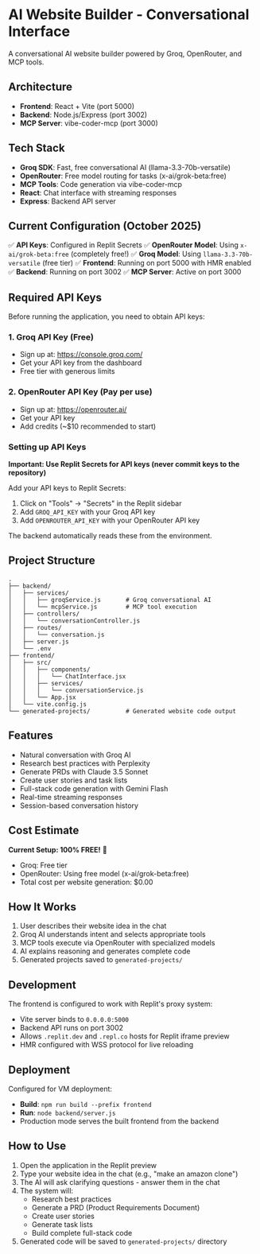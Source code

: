 # AI Website Builder - Conversational Interface

A conversational AI website builder powered by Groq, OpenRouter, and MCP tools.

## Architecture

- **Frontend**: React + Vite (port 5000)
- **Backend**: Node.js/Express (port 3002)
- **MCP Server**: vibe-coder-mcp (port 3000)

## Tech Stack

- **Groq SDK**: Fast, free conversational AI (llama-3.3-70b-versatile)
- **OpenRouter**: Free model routing for tasks (x-ai/grok-beta:free)
- **MCP Tools**: Code generation via vibe-coder-mcp
- **React**: Chat interface with streaming responses
- **Express**: Backend API server

## Current Configuration (October 2025)

✅ **API Keys**: Configured in Replit Secrets
✅ **OpenRouter Model**: Using `x-ai/grok-beta:free` (completely free!)
✅ **Groq Model**: Using `llama-3.3-70b-versatile` (free tier)
✅ **Frontend**: Running on port 5000 with HMR enabled
✅ **Backend**: Running on port 3002
✅ **MCP Server**: Active on port 3000

## Required API Keys

Before running the application, you need to obtain API keys:

### 1. Groq API Key (Free)
- Sign up at: https://console.groq.com/
- Get your API key from the dashboard
- Free tier with generous limits

### 2. OpenRouter API Key (Pay per use)
- Sign up at: https://openrouter.ai/
- Get your API key
- Add credits (~$10 recommended to start)

### Setting up API Keys

**Important: Use Replit Secrets for API keys (never commit keys to the repository)**

Add your API keys to Replit Secrets:
1. Click on "Tools" → "Secrets" in the Replit sidebar
2. Add `GROQ_API_KEY` with your Groq API key
3. Add `OPENROUTER_API_KEY` with your OpenRouter API key

The backend automatically reads these from the environment.

## Project Structure

```
.
├── backend/
│   ├── services/
│   │   ├── groqService.js       # Groq conversational AI
│   │   └── mcpService.js        # MCP tool execution
│   ├── controllers/
│   │   └── conversationController.js
│   ├── routes/
│   │   └── conversation.js
│   ├── server.js
│   └── .env
├── frontend/
│   ├── src/
│   │   ├── components/
│   │   │   └── ChatInterface.jsx
│   │   ├── services/
│   │   │   └── conversationService.js
│   │   └── App.jsx
│   └── vite.config.js
└── generated-projects/          # Generated website code output
```

## Features

- Natural conversation with Groq AI
- Research best practices with Perplexity
- Generate PRDs with Claude 3.5 Sonnet
- Create user stories and task lists
- Full-stack code generation with Gemini Flash
- Real-time streaming responses
- Session-based conversation history

## Cost Estimate

**Current Setup: 100% FREE!** 🎉
- Groq: Free tier
- OpenRouter: Using free model (x-ai/grok-beta:free)
- Total cost per website generation: $0.00

## How It Works

1. User describes their website idea in the chat
2. Groq AI understands intent and selects appropriate tools
3. MCP tools execute via OpenRouter with specialized models
4. AI explains reasoning and generates complete code
5. Generated projects saved to `generated-projects/`

## Development

The frontend is configured to work with Replit's proxy system:
- Vite server binds to `0.0.0.0:5000`
- Backend API runs on port 3002
- Allows `.replit.dev` and `.repl.co` hosts for Replit iframe preview
- HMR configured with WSS protocol for live reloading

## Deployment

Configured for VM deployment:
- **Build**: `npm run build --prefix frontend`
- **Run**: `node backend/server.js`
- Production mode serves the built frontend from the backend

## How to Use

1. Open the application in the Replit preview
2. Type your website idea in the chat (e.g., "make an amazon clone")
3. The AI will ask clarifying questions - answer them in the chat
4. The system will:
   - Research best practices
   - Generate a PRD (Product Requirements Document)
   - Create user stories
   - Generate task lists
   - Build complete full-stack code
5. Generated code will be saved to `generated-projects/` directory
